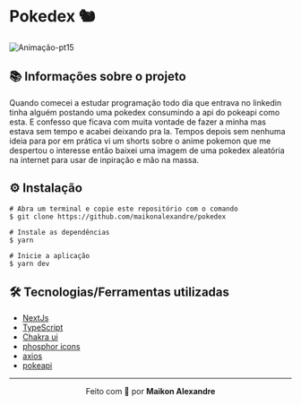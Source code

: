 # Pokedex 🐿️
![Animação-pt15](https://user-images.githubusercontent.com/86725282/180107513-0229c9c3-6cf4-469e-999a-04f7f6910a5e.gif)

## 📚 Informações sobre o projeto
Quando comecei a estudar programação todo dia que entrava no linkedin tinha alguém postando uma pokedex consumindo a api do pokeapi como esta. E confesso que ficava com muita vontade de fazer a minha mas estava sem tempo e acabei deixando pra la. Tempos depois sem nenhuma ideia para por em prática vi um shorts sobre o anime pokemon que me despertou o interesse então baixei uma imagem de uma pokedex aleatória na internet para usar de inpiração e mão na massa. 

## ⚙️ Instalação
```
# Abra um terminal e copie este repositório com o comando
$ git clone https://github.com/maikonalexandre/pokedex
```
```
# Instale as dependências
$ yarn

# Inicie a aplicação
$ yarn dev
```

## 🛠️ Tecnologias/Ferramentas utilizadas

* [NextJs](https://nextjs.org/docs/api-reference/create-next-app/)
* [TypeScript](https://www.typescriptlang.org/)
* [Chakra ui](https://chakra-ui.com/)
* [phosphor icons](https://www.npmjs.com/package/react-google-login](https://phosphoricons.com/))
* [axios](https://axios-http.com/ptbr/docs/intro)
* [pokeapi](https://axios-http.com/ptbr/docs/intro](https://pokeapi.co/))

<hr>
<p align="center">Feito com 💙 por <strong>Maikon Alexandre</strong></p>

